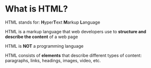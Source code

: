 # What is HTML?

HTML stands for: **H**yper**T**ext **M**arkup **L**anguage

HTML is a markup language that web developers use to **structure and describe the content** of a web page

HTML is **NOT** a programming language

HTML consists of **elements** that describe different types of content: paragraphs, links, headings, images, video, etc.
